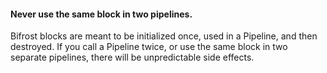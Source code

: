 #### Never use the same block in two pipelines. 

Bifrost blocks are meant to be initialized once, used in a Pipeline, and then destroyed. If you call a Pipeline twice, or use the same block in two separate pipelines, there will be unpredictable side effects.